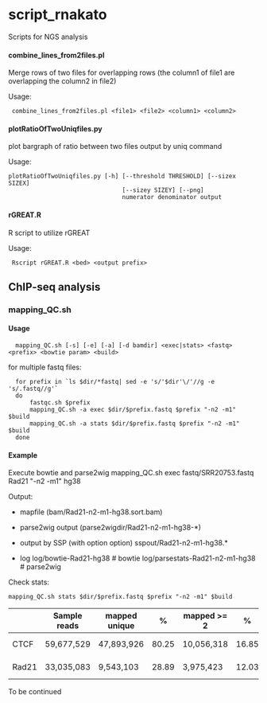 # script_rnakato
Scripts for NGS analysis

#### combine_lines_from2files.pl 
Merge rows of two files for overlapping rows (the column1 of file1 are overlapping the column2 in file2)

Usage:

     combine_lines_from2files.pl <file1> <file2> <column1> <column2>

#### plotRatioOfTwoUniqfiles.py
plot bargraph of ratio between two files output by uniq command

Usage:

    plotRatioOfTwoUniqfiles.py [-h] [--threshold THRESHOLD] [--sizex SIZEX]
                                    [--sizey SIZEY] [--png]
                                    numerator denominator output

#### rGREAT.R
R script to utilize rGREAT

Usage: 

     Rscript rGREAT.R <bed> <output prefix>


## ChIP-seq analysis
### mapping_QC.sh
#### Usage

      mapping_QC.sh [-s] [-e] [-a] [-d bamdir] <exec|stats> <fastq> <prefix> <bowtie param> <build>

for multiple fastq files:

      for prefix in `ls $dir/*fastq| sed -e 's/'$dir'\/'//g -e 's/.fastq//g'`
      do
          fastqc.sh $prefix                                                      
          mapping_QC.sh -a exec $dir/$prefix.fastq $prefix "-n2 -m1" $build
          mapping_QC.sh -a stats $dir/$prefix.fastq $prefix "-n2 -m1" $build         
      done

#### Example
Execute bowtie and parse2wig
      mapping_QC.sh exec fastq/SRR20753.fastq Rad21 "-n2 -m1" hg38

Output:
* mapfile (bam/Rad21-n2-m1-hg38.sort.bam)

* parse2wig output (parse2wigdir/Rad21-n2-m1-hg38-*)

* output by SSP (with option option)
 sspout/Rad21-n2-m1-hg38.*

* log
 log/bowtie-Rad21-hg38    # bowtie
 log/parsestats-Rad21-n2-m1-hg38  # parse2wig

Check stats:

    mapping_QC.sh stats $dir/$prefix.fastq $prefix "-n2 -m1" $build

||Sample	reads	|mapped unique	|%	|mapped >= 2	|%	|mapped total	|%	|unmapped	|%	|Nonredundant	|Redundant	|Complexity for10M	|Read depth	|Genome coverage	|Tested_reads	|GC summit	|NSC	|RSC	|Qtag|
----|----|----|----|----|----|----|----|----|----|----|----|----|----|----|----|----|----|----|----
|CTCF |	59,677,529	|47,893,926	|80.25	|10,056,318	|16.85	|57,950,244	|97.11	|1,727,285	|2.89	|19856031 (41.5%)	|28037895 (58.5%)	|0.732	|1.11	|0.99	|7,320,051 / 9,995,223|	43	|1.131071|	1.729936|	2|
|Rad21	|33,035,083	|9,543,103	|28.89	|3,975,423	|12.03	|13,518,526	|40.92	|19,516,557	|59.08	|8321928 (87.2%)	|1221175 (12.8%)|(0.872)	|0.46	|0.99	|8,321,928 / 9,543,103	|50	|1.162648	|0.9433482	|0|




To be continued
